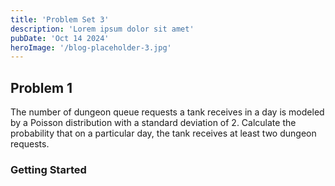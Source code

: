 ```yaml
---
title: 'Problem Set 3'
description: 'Lorem ipsum dolor sit amet'
pubDate: 'Oct 14 2024'
heroImage: '/blog-placeholder-3.jpg'
---
```

## Problem 1
The number of dungeon queue requests a tank receives in a day is modeled by a Poisson distribution with a standard deviation of 2. Calculate the probability that on a particular day, the tank receives at least two dungeon requests.
### Getting Started
